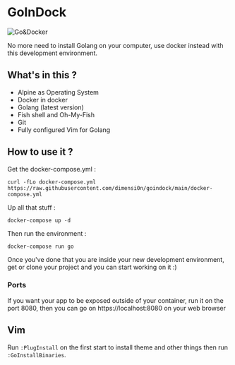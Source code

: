 # GoInDock

![Go&Docker](https://www.callicoder.com/assets/images/post/large/docker-golang-image-container-example.jpg)

No more need to install Golang on your computer, use docker instead with this development environment. 

## What's in this ?

* Alpine as Operating System
* Docker in docker
* Golang (latest version)
* Fish shell and Oh-My-Fish
* Git
* Fully configured Vim for Golang

## How to use it ?

Get the docker-compose.yml :

```
curl -fLo docker-compose.yml https://raw.githubusercontent.com/dimensi0n/goindock/main/docker-compose.yml
```

Up all that stuff :

```
docker-compose up -d
```

Then run the environment :

```
docker-compose run go
```

Once you've done that you are inside your new development environment, get or clone your project and you can start working on it :)

### Ports
If you want your app to be exposed outside of your container, run it on the port 8080, then you can go on https://localhost:8080 on your web browser

## Vim

Run `:PlugInstall` on the first start to install theme and other things then run `:GoInstallBinaries`.
